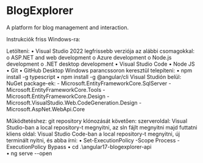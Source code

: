 # BlogExplorer
A platform for blog management and interaction.

Instrukciók friss Windows-ra:

Letölteni:
    •	Visual Studio 2022 legfrissebb verziója az alábbi csomagokkal:
        o	ASP.NET and web development
        o	Azure development
        o	Node.js development
        o	.NET desktop development
    •	Visual Studio Code
    •	Node JS
    •	Git
    •	GitHub Desktop
Windows parancssoron keresztül telepíteni:
    •	npm install -g typescript
    •	npm install -g @angular/cli
Visual Studión belül:
    NuGet package-ek:
        - Microsoft.EntityFrameworkCore.SqlServer
        - Microsoft.EntityFrameworkCore.Tools
        - Microsoft.EntityFrameworkCore.Design
        - Microsoft.VisualStudio.Web.CodeGeneration.Design
        - Microsoft.AspNet.WebApi.Core

Működtetéshez:
git repository klónozását követően:
    szerveroldal:
        Visual Studio-ban a local repository-t megnyitni, az sln fájlt megnyitni majd futtatni
    kliens oldal: 
        Visual Studio Code-ban a local repository-t megnyitni, új terminált nyitni, és abba írni:
        •	Set-ExecutionPolicy -Scope Process -ExecutionPolicy Bypass
        •	cd .\angular17-blogexplorer-api\
        •	ng serve --open
